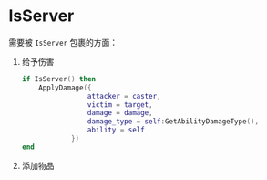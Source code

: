 # IsServer



需要被 `IsServer` 包裹的方面：

1. 给予伤害

   ```lua
   if IsServer() then
       ApplyDamage({
                   attacker = caster,
                   victim = target,
                   damage = damage,
                   damage_type = self:GetAbilityDamageType(),
                   ability = self
               })
   end
   ```

2. 添加物品